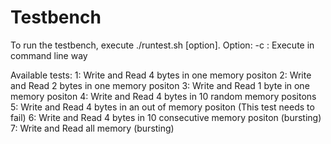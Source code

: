 # Testbench

To run the testbench, execute ./runtest.sh [option].
Option:
    -c : Execute in command line way

Available tests:
    1: Write and Read 4 bytes in one memory positon
    2: Write and Read 2 bytes in one memory positon
    3: Write and Read 1 byte in one memory positon
    4: Write and Read 4 bytes in 10 random memory positons
    5: Write and Read 4 bytes in an out of memory positon (This test needs to fail)
    6: Write and Read 4 bytes in 10 consecutive memory positon (bursting)
    7: Write and Read all memory (bursting)

